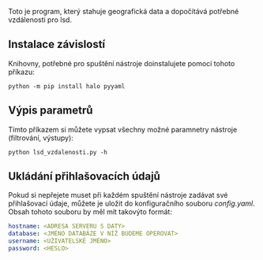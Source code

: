 Toto je program, který stahuje geografická data a dopočítává potřebné vzdálenosti pro lsd.
## Instalace závislostí
Knihovny, potřebné pro spuštění nástroje doinstalujete pomocí tohoto příkazu:
```shell
python -m pip install halo pyyaml
```
## Výpis parametrů
Tímto příkazem si můžete vypsat všechny možné paramnetry nástroje (filtrování, výstupy):
```shell
python lsd_vzdalenosti.py -h
```
## Ukládání přihlašovacích údajů
Pokud si nepřejete muset při každém spuštění nástroje zadávat své přihlašovací údaje, můžete je uložit do konfiguračního souboru *config.yaml*. Obsah tohoto souboru by měl mít takovýto formát:
```yaml
hostname: <ADRESA SERVERU S DATY>
database: <JMÉNO DATABÁZE V NÍŽ BUDEME OPEROVAT>
username: <UŽIVATELSKÉ JMÉNO>
password: <HESLO>
```